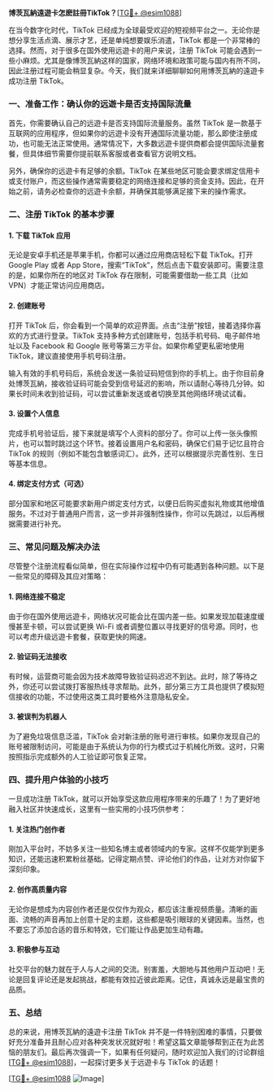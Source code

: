 **博茨瓦納遠遊卡怎麽註冊TikTok？**[[TG💪+ @esim1088](https://t.me/s/esim1088)]

在当今数字化时代，TikTok 已经成为全球最受欢迎的短视频平台之一。无论你是想分享生活点滴、展示才艺，还是单纯想要娱乐消遣，TikTok 都是一个非常棒的选择。然而，对于很多在国外使用远遊卡的用户来说，注册 TikTok 可能会遇到一些小麻烦。尤其是像博茨瓦納这样的国家，网络环境和政策可能与国内有所不同，因此注册过程可能会稍显复杂。今天，我们就来详细聊聊如何用博茨瓦納的遠遊卡成功注册 TikTok。

### **一、准备工作：确认你的远遊卡是否支持国际流量**

首先，你需要确认自己的远遊卡是否支持国际流量服务。虽然 TikTok 是一款基于互联网的应用程序，但如果你的远遊卡没有开通国际流量功能，那么即使注册成功，也可能无法正常使用。通常情况下，大多数远遊卡提供商都会提供国际流量套餐，但具体细节需要你提前联系客服或者查看官方说明文档。

另外，确保你的远遊卡有足够的余额。TikTok 在某些地区可能会要求绑定信用卡或支付账户，而这些操作通常需要稳定的网络连接和足够的资金支持。因此，在开始之前，请务必检查你的远遊卡余额，并确保其能够满足接下来的操作需求。

### **二、注册 TikTok 的基本步骤**

#### **1. 下载 TikTok 应用**

无论是安卓手机还是苹果手机，你都可以通过应用商店轻松下载 TikTok。打开 Google Play 或者 App Store，搜索“TikTok”，然后点击下载安装即可。需要注意的是，如果你所在的地区对 TikTok 存在限制，可能需要借助一些工具（比如 VPN）才能正常访问应用商店。

#### **2. 创建账号**

打开 TikTok 后，你会看到一个简单的欢迎界面。点击“注册”按钮，接着选择你喜欢的方式进行登录。TikTok 支持多种方式创建账号，包括手机号码、电子邮件地址以及 Facebook 和 Google 账号等第三方平台。如果你希望更私密地使用 TikTok，建议直接使用手机号码注册。

输入有效的手机号码后，系统会发送一条验证码短信到你的手机上。由于你目前身处博茨瓦納，接收验证码可能会受到信号延迟的影响，所以请耐心等待几分钟。如果长时间未收到验证码，可以尝试重新发送或者切换至其他网络环境试试看。

#### **3. 设置个人信息**

完成手机号验证后，接下来就是填写个人资料的部分了。你可以上传一张头像照片，也可以暂时跳过这个环节。接着设置用户名和密码，确保它们易于记忆且符合 TikTok 的规则（例如不能包含敏感词汇）。此外，还可以根据提示完善性别、生日等基本信息。

#### **4. 绑定支付方式（可选）**

部分国家和地区可能要求新用户绑定支付方式，以便日后购买虚拟礼物或其他增值服务。不过对于普通用户而言，这一步并非强制性操作，你可以先跳过，以后再根据需要进行补充。

### **三、常见问题及解决办法**

尽管整个注册流程看似简单，但在实际操作过程中仍有可能遇到各种问题。以下是一些常见的障碍及其应对策略：

#### **1. 网络连接不稳定**

由于你在国外使用远遊卡，网络状况可能会比在国内差一些。如果发现加载速度缓慢甚至卡顿，可以尝试更换 Wi-Fi 或者调整位置以寻找更好的信号源。同时，也可以考虑升级远遊卡套餐，获取更快的网速。

#### **2. 验证码无法接收**

有时候，运营商可能会因为技术故障导致验证码迟迟不到达。此时，除了等待之外，你还可以尝试拨打客服热线寻求帮助。此外，部分第三方工具也提供了模拟短信接收的功能，不过使用这类工具时要格外注意隐私安全。

#### **3. 被误判为机器人**

为了避免垃圾信息泛滥，TikTok 会对新注册的账号进行审核。如果你发现自己的账号被限制访问，可能是由于系统认为你的行为模式过于机械化所致。这时，只需按照指示完成额外的人工验证即可恢复正常。

### **四、提升用户体验的小技巧**

一旦成功注册 TikTok，就可以开始享受这款应用程序带来的乐趣了！为了更好地融入社区并快速成长，这里有一些实用的小技巧供参考：

#### **1. 关注热门创作者**

刚加入平台时，不妨多关注一些知名博主或者领域内的专家。这样不仅能学到更多知识，还能迅速积累粉丝基础。记得定期点赞、评论他们的作品，让对方对你留下深刻印象。

#### **2. 创作高质量内容**

无论你是想成为内容创作者还是仅仅作为观众，都应该注重视频质量。清晰的画面、流畅的声音再加上创意十足的主题，这些都是吸引眼球的关键因素。当然，也不要忘了添加合适的音乐和特效，它们能让作品更加生动有趣。

#### **3. 积极参与互动**

社交平台的魅力就在于人与人之间的交流。别害羞，大胆地与其他用户互动吧！无论是回复评论还是发起挑战，都能有效拉近彼此距离。记住，真诚永远是最宝贵的品质。

### **五、总结**

总的来说，用博茨瓦納的遠遊卡注册 TikTok 并不是一件特别困难的事情，只要做好充分准备并且耐心应对各种突发状况就好啦！希望这篇文章能够帮到正在为此苦恼的朋友们。最后再次强调一下，如果有任何疑问，随时欢迎加入我们的讨论群组[[TG💪+ @esim1088](https://t.me/s/esim1088)]，一起探讨更多关于远遊卡与 TikTok 的话题！

[[TG💪+ @esim1088](https://t.me/s/esim1088) ![Image](https://i.postimg.cc/4NQfJmqS/Snipaste-2025-05-13-00-14-12.png)]